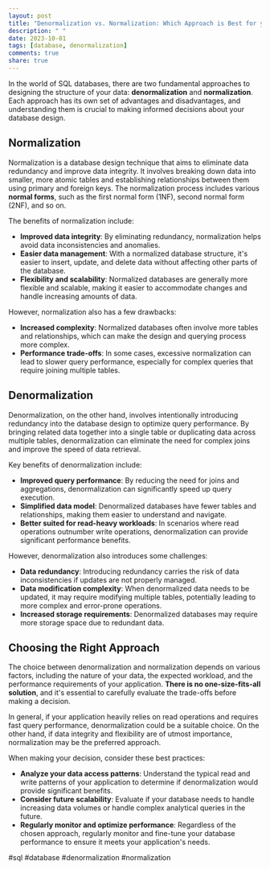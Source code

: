 ```yaml
---
layout: post
title: "Denormalization vs. Normalization: Which Approach is Best for your SQL Database?"
description: " "
date: 2023-10-01
tags: [database, denormalization]
comments: true
share: true
---
```


In the world of SQL databases, there are two fundamental approaches to designing the structure of your data: **denormalization** and **normalization**. Each approach has its own set of advantages and disadvantages, and understanding them is crucial to making informed decisions about your database design.

## Normalization

Normalization is a database design technique that aims to eliminate data redundancy and improve data integrity. It involves breaking down data into smaller, more atomic tables and establishing relationships between them using primary and foreign keys. The normalization process includes various **normal forms**, such as the first normal form (1NF), second normal form (2NF), and so on.

The benefits of normalization include:

- **Improved data integrity**: By eliminating redundancy, normalization helps avoid data inconsistencies and anomalies.
- **Easier data management**: With a normalized database structure, it's easier to insert, update, and delete data without affecting other parts of the database.
- **Flexibility and scalability**: Normalized databases are generally more flexible and scalable, making it easier to accommodate changes and handle increasing amounts of data.

However, normalization also has a few drawbacks:

- **Increased complexity**: Normalized databases often involve more tables and relationships, which can make the design and querying process more complex.
- **Performance trade-offs**: In some cases, excessive normalization can lead to slower query performance, especially for complex queries that require joining multiple tables.

## Denormalization

Denormalization, on the other hand, involves intentionally introducing redundancy into the database design to optimize query performance. By bringing related data together into a single table or duplicating data across multiple tables, denormalization can eliminate the need for complex joins and improve the speed of data retrieval.

Key benefits of denormalization include:

- **Improved query performance**: By reducing the need for joins and aggregations, denormalization can significantly speed up query execution.
- **Simplified data model**: Denormalized databases have fewer tables and relationships, making them easier to understand and navigate.
- **Better suited for read-heavy workloads**: In scenarios where read operations outnumber write operations, denormalization can provide significant performance benefits.

However, denormalization also introduces some challenges:

- **Data redundancy**: Introducing redundancy carries the risk of data inconsistencies if updates are not properly managed.
- **Data modification complexity**: When denormalized data needs to be updated, it may require modifying multiple tables, potentially leading to more complex and error-prone operations.
- **Increased storage requirements**: Denormalized databases may require more storage space due to redundant data.

## Choosing the Right Approach

The choice between denormalization and normalization depends on various factors, including the nature of your data, the expected workload, and the performance requirements of your application. **There is no one-size-fits-all solution**, and it's essential to carefully evaluate the trade-offs before making a decision.

In general, if your application heavily relies on read operations and requires fast query performance, denormalization could be a suitable choice. On the other hand, if data integrity and flexibility are of utmost importance, normalization may be the preferred approach.

When making your decision, consider these best practices:

- **Analyze your data access patterns**: Understand the typical read and write patterns of your application to determine if denormalization would provide significant benefits.
- **Consider future scalability**: Evaluate if your database needs to handle increasing data volumes or handle complex analytical queries in the future.
- **Regularly monitor and optimize performance**: Regardless of the chosen approach, regularly monitor and fine-tune your database performance to ensure it meets your application's needs.

#sql #database #denormalization #normalization